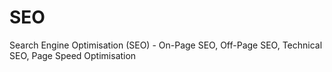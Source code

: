 # SEO
Search Engine Optimisation (SEO) - On-Page SEO, Off-Page SEO, Technical SEO, Page Speed Optimisation

